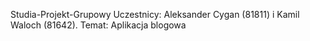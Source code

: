 Studia-Projekt-Grupowy
Uczestnicy: Aleksander Cygan (81811) i Kamil Waloch (81642). Temat: Aplikacja blogowa